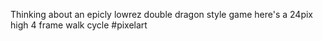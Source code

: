 Thinking about an epicly lowrez double dragon style game here's a 24pix high 4 frame walk cycle  #pixelart 